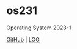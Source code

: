 # os231
Operating System 2023-1

[GitHub](https://github.com/hernowo-ari/os231/) | [LOG](TXT/mylog.txt)
